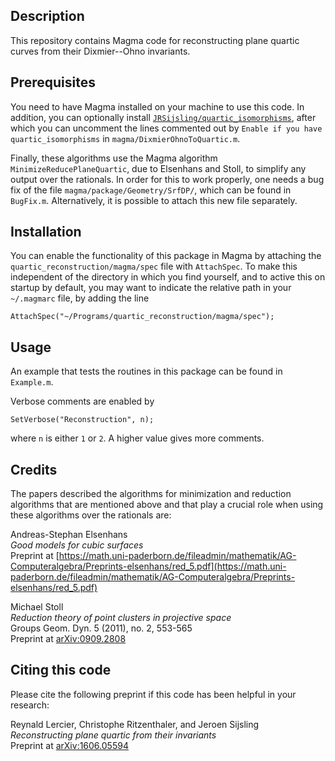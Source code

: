Description
--

This repository contains Magma code for reconstructing plane quartic curves from their Dixmier--Ohno invariants.

Prerequisites
--

You need to have Magma installed on your machine to use this code. In addition, you can optionally install [`JRSijsling/quartic_isomorphisms`](https://github.com/JRSijsling/quartic_isomorphisms), after which you can uncomment the lines commented out by `Enable if you have quartic_isomorphisms` in `magma/DixmierOhnoToQuartic.m`.

Finally, these algorithms use the Magma algorithm `MinimizeReducePlaneQuartic`, due to Elsenhans and Stoll, to simplify any output over the rationals. In order for this to work properly, one needs a bug fix of the file `magma/package/Geometry/SrfDP/`, which can be found in `BugFix.m`. Alternatively, it is possible to attach this new file separately.

Installation
--

You can enable the functionality of this package in Magma by attaching the `quartic_reconstruction/magma/spec` file with `AttachSpec`. To make this independent of the directory in which you find yourself, and to active this on startup by default, you may want to indicate the relative path in your `~/.magmarc` file, by adding the line
```
AttachSpec("~/Programs/quartic_reconstruction/magma/spec");
```

Usage
--

An example that tests the routines in this package can be found in `Example.m`.

Verbose comments are enabled by
```
SetVerbose("Reconstruction", n);
```
where `n` is either `1` or `2`. A higher value gives more comments.

Credits
--

The papers described the algorithms for minimization and reduction algorithms that are mentioned above and that play a crucial role when using these algorithms over the rationals are:

Andreas-Stephan Elsenhans  
*Good models for cubic surfaces*  
Preprint at [https://math.uni-paderborn.de/fileadmin/mathematik/AG-Computeralgebra/Preprints-elsenhans/red_5.pdf](https://math.uni-paderborn.de/fileadmin/mathematik/AG-Computeralgebra/Preprints-elsenhans/red_5.pdf)

Michael Stoll  
*Reduction theory of point clusters in projective space*  
Groups Geom. Dyn. 5 (2011), no. 2, 553-565  
Preprint at [arXiv:0909.2808](https://arxiv.org/abs/0909.2808)

Citing this code
--

Please cite the following preprint if this code has been helpful in your research:

Reynald Lercier, Christophe Ritzenthaler, and Jeroen Sijsling  
*Reconstructing plane quartic from their invariants*  
Preprint at [arXiv:1606.05594](https://arxiv.org/abs/1606.05594)
